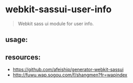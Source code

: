 # webkit-sassui-user-info
> Webkit sass ui module for user info.

## usage:

## resources:
+ https://github.com/afeiship/generator-webkit-sassui
+ http://fuwu.wap.sogou.com/f/shangmen?fr=wapindex

